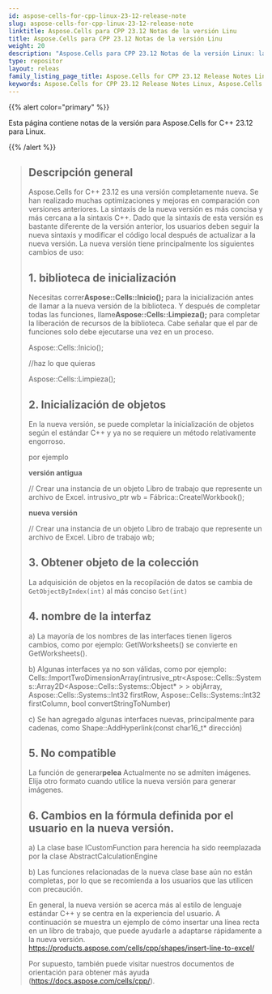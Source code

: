 ```yaml
---
id: aspose-cells-for-cpp-linux-23-12-release-note
slug: aspose-cells-for-cpp-linux-23-12-release-note
linktitle: Aspose.Cells para CPP 23.12 Notas de la versión Linu
title: Aspose.Cells para CPP 23.12 Notas de la versión Linu
weight: 20
description: "Aspose.Cells para CPP 23.12 Notas de la versión Linux: las últimas mejoras, nuevas funciones y correcciones"
type: repositor
layout: releas
family_listing_page_title: Aspose.Cells for CPP 23.12 Release Notes Linu
keywords: Aspose.Cells for CPP 23.12 Release Notes Linux, Aspose.Cells for CPP 23.12 Linux updates and fixe
---
```

{{% alert color="primary" %}}

Esta página contiene notas de la versión para Aspose.Cells for C++ 23.12 para Linux.

{{% /alert %}}

> ## Descripción general
> Aspose.Cells for C++ 23.12 es una versión completamente nueva. Se han realizado muchas optimizaciones y mejoras en comparación con versiones anteriores. La sintaxis de la nueva versión es más concisa y más cercana a la sintaxis C++.
> Dado que la sintaxis de esta versión es bastante diferente de la versión anterior, los usuarios deben seguir la nueva sintaxis y modificar el código local después de actualizar a la nueva versión.
> La nueva versión tiene principalmente los siguientes cambios de uso:
>
> ## 1. biblioteca de inicialización
>
 > Necesitas correr**Aspose::Cells::Inicio();** para la inicialización antes de llamar a la nueva versión de la biblioteca. Y después de completar todas las funciones, llame**Aspose::Cells::Limpieza();** para completar la liberación de recursos de la biblioteca.
> Cabe señalar que el par de funciones solo debe ejecutarse una vez en un proceso.
>
> Aspose::Cells::Inicio();
>     
> //haz lo que quieras
>     
> Aspose::Cells::Limpieza();
>
> ## 2. Inicialización de objetos
>
> En la nueva versión, se puede completar la inicialización de objetos según el estándar C++ y ya no se requiere un método relativamente engorroso.
> 
> por ejemplo
> 
>    **versión antigua**
>
> // Crear una instancia de un objeto Libro de trabajo que represente un archivo de Excel.
> intrusivo_ptr<IWorkbook> wb = Fábrica::CreateIWorkbook();
>
>    **nueva versión**
>
> // Crear una instancia de un objeto Libro de trabajo que represente un archivo de Excel.
> Libro de trabajo wb;
>
> ## 3. Obtener objeto de la colección
> La adquisición de objetos en la recopilación de datos se cambia de `GetObjectByIndex(int)` al más conciso `Get(int)`
>
> ## 4. nombre de la interfaz
> 
 > a) La mayoría de los nombres de las interfaces tienen ligeros cambios, como por ejemplo: GetIWorksheets() se convierte en GetWorksheets().
>
> b) Algunas interfaces ya no son válidas, como por ejemplo: Cells::ImportTwoDimensionArray(intrusive_ptr<Aspose::Cells::Systems::Array2D<Aspose::Cells::Systems::Object* > > objArray, Aspose::Cells::Systems::Int32 firstRow, Aspose::Cells::Systems::Int32 firstColumn, bool convertStringToNumber)
>
> c) Se han agregado algunas interfaces nuevas, principalmente para cadenas, como Shape::AddHyperlink(const char16_t* dirección)
>
> ## 5. No compatible
>
 > La función de generar**pelea** Actualmente no se admiten imágenes. Elija otro formato cuando utilice la nueva versión para generar imágenes.
>
> ## 6. Cambios en la fórmula definida por el usuario en la nueva versión.
>
> a) La clase base ICustomFunction para herencia ha sido reemplazada por la clase AbstractCalculationEngine
>
> b) Las funciones relacionadas de la nueva clase base aún no están completas, por lo que se recomienda a los usuarios que las utilicen con precaución.
>
> En general, la nueva versión se acerca más al estilo de lenguaje estándar C++ y se centra en la experiencia del usuario. A continuación se muestra un ejemplo de cómo insertar una línea recta en un libro de trabajo, que puede ayudarle a adaptarse rápidamente a la nueva versión.
> https://products.aspose.com/cells/cpp/shapes/insert-line-to-excel/
>
> Por supuesto, también puede visitar nuestros documentos de orientación para obtener más ayuda (https://docs.aspose.com/cells/cpp/).


